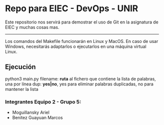 # Repo para EIEC - DevOps - UNIR

Este repositorio nos servirá para demostrar el uso de Git en la asignatura de EIEC y muchas cosas mas.

---

Los comandos del Makefile funcionarán en Linux y MacOS. En caso de usar Windows, necesitarás adaptarlos o ejecutarlos en una máquina virtual Linux.

## Ejecución

python3 main.py <filename> <dup>
filename: **ruta** al fichero que contiene la lista de palabras, una por línea
dup: **yes|no**, yes para eliminar palabras duplicadas, no para mantener la lista

### Integrantes Equipo 2 - Grupo 5:

- Moguillansky Ariel
- Benitez Guayuan Marcos
